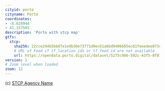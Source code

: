 ```yaml
---
cityid: porto
cityname: Porto
coordinates:
- -8.628944
- 41.157503
description: 'Porto with stcp map'
gtfs:
  stcp:
    sha256: 22cce244b5bb07e1e9b30e73771d9ec61a6bd9406685ec61feeedee073c078b2
    # URL of Feed if tf_location_ids or tf_feed_id are not available
    url: https://opendata.porto.digital/dataset/5275c986-592c-43f5-8f87-aabbd4e4f3a4/resource/415bf8d5-4c18-40b3-9516-9d9187185ef9/download/gtfs_stcp.zip
version: 1
# Zoom level when loaded
zoom: 12
---
```


(c) [STCP Agency Name](https://www.stcp.pt/)
